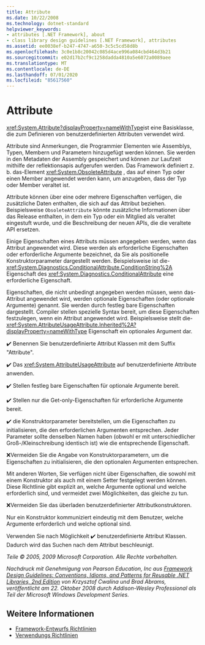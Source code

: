 ```yaml
---
title: Attribute
ms.date: 10/22/2008
ms.technology: dotnet-standard
helpviewer_keywords:
- attributes [.NET Framework], about
- class library design guidelines [.NET Framework], attributes
ms.assetid: ee0038ef-b247-4747-a650-3c5c5cd58d8b
ms.openlocfilehash: 3c0e1b8c20042c085d4ace996a084cbd464d3b21
ms.sourcegitcommit: e02d17b2cf9c1258dadda4810a5e6072a0089aee
ms.translationtype: MT
ms.contentlocale: de-DE
ms.lasthandoff: 07/01/2020
ms.locfileid: "85617560"
---
```

# <a name="attributes"></a>Attribute
<xref:System.Attribute?displayProperty=nameWithType>ist eine Basisklasse, die zum Definieren von benutzerdefinierten Attributen verwendet wird.

 Attribute sind Anmerkungen, die Programmier Elementen wie Assemblys, Typen, Membern und Parametern hinzugefügt werden können. Sie werden in den Metadaten der Assembly gespeichert und können zur Laufzeit mithilfe der reflektionsapis aufgerufen werden. Das Framework definiert z. b. das-Element <xref:System.ObsoleteAttribute> , das auf einen Typ oder einen Member angewendet werden kann, um anzugeben, dass der Typ oder Member veraltet ist.

 Attribute können über eine oder mehrere Eigenschaften verfügen, die zusätzliche Daten enthalten, die sich auf das Attribut beziehen. Beispielsweise `ObsoleteAttribute` könnte zusätzliche Informationen über das Release enthalten, in dem ein Typ oder ein Mitglied als veraltet eingestuft wurde, und die Beschreibung der neuen APIs, die die veraltete API ersetzen.

 Einige Eigenschaften eines Attributs müssen angegeben werden, wenn das Attribut angewendet wird. Diese werden als erforderliche Eigenschaften oder erforderliche Argumente bezeichnet, da Sie als positionelle Konstruktorparameter dargestellt werden. Beispielsweise ist die- <xref:System.Diagnostics.ConditionalAttribute.ConditionString%2A> Eigenschaft des <xref:System.Diagnostics.ConditionalAttribute> eine erforderliche Eigenschaft.

 Eigenschaften, die nicht unbedingt angegeben werden müssen, wenn das-Attribut angewendet wird, werden optionale Eigenschaften (oder optionale Argumente) genannt. Sie werden durch festleg bare Eigenschaften dargestellt. Compiler stellen spezielle Syntax bereit, um diese Eigenschaften festzulegen, wenn ein Attribut angewendet wird. Beispielsweise stellt die- <xref:System.AttributeUsageAttribute.Inherited%2A?displayProperty=nameWithType> Eigenschaft ein optionales Argument dar.

 ✔️ Benennen Sie benutzerdefinierte Attribut Klassen mit dem Suffix "Attribute".

 ✔️ Das <xref:System.AttributeUsageAttribute> auf benutzerdefinierte Attribute anwenden.

 ✔️ Stellen festleg bare Eigenschaften für optionale Argumente bereit.

 ✔️ Stellen nur die Get-only-Eigenschaften für erforderliche Argumente bereit.

 ✔️ die Konstruktorparameter bereitstellen, um die Eigenschaften zu initialisieren, die den erforderlichen Argumenten entsprechen. Jeder Parameter sollte denselben Namen haben (obwohl er mit unterschiedlicher Groß-/Kleinschreibung identisch ist) wie die entsprechende Eigenschaft.

 ❌Vermeiden Sie die Angabe von Konstruktorparametern, um die Eigenschaften zu initialisieren, die den optionalen Argumenten entsprechen.

 Mit anderen Worten, Sie verfügen nicht über Eigenschaften, die sowohl mit einem Konstruktor als auch mit einem Setter festgelegt werden können. Diese Richtlinie gibt explizit an, welche Argumente optional und welche erforderlich sind, und vermeidet zwei Möglichkeiten, das gleiche zu tun.

 ❌Vermeiden Sie das überladen benutzerdefinierter Attributkonstruktoren.

 Nur ein Konstruktor kommuniziert eindeutig mit dem Benutzer, welche Argumente erforderlich und welche optional sind.

 Verwenden Sie nach Möglichkeit ✔️ benutzerdefinierte Attribut Klassen. Dadurch wird das Suchen nach dem Attribut beschleunigt.

 *Teile &copy; 2005, 2009 Microsoft Corporation. Alle Rechte vorbehalten.*

 *Nachdruck mit Genehmigung von Pearson Education, Inc aus [Framework Design Guidelines: Conventions, Idioms, and Patterns for Reusable .NET Libraries, 2nd Edition](https://www.informit.com/store/framework-design-guidelines-conventions-idioms-and-9780321545619) von Krzysztof Cwalina und Brad Abrams, veröffentlicht am 22. Oktober 2008 durch Addison-Wesley Professional als Teil der Microsoft Windows Development Series.*

## <a name="see-also"></a>Weitere Informationen

- [Framework-Entwurfs Richtlinien](index.md)
- [Verwendungs Richtlinien](usage-guidelines.md)
